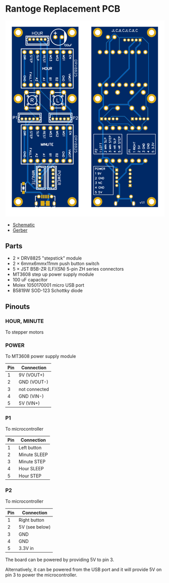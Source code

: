 # Rantoge Replacement PCB

![preview](pcb.png)

- [Schematic](schematic.pdf)
- [Gerber](Gerber_Rantoge.zip)

## Parts
- 2 &times; DRV8825 "stepstick" module
- 2 &times; 6mmx6mmx11mm push button switch
- 5 &times; JST B5B-ZR (LF)(SN) 5-pin ZH series connectors
- MT3608 step up power supply module
- 100 uF capacitor
- Molex 1050170001 micro USB port
- B5819W SOD-123 Schottky diode

## Pinouts

### HOUR, MINUTE
To stepper motors

### POWER
To MT3608 power supply module

|Pin|Connection|
|---|----------|
|1|9V (VOUT+)|
|2|GND (VOUT-)|
|3|not connected|
|4|GND (VIN-)|
|5|5V (VIN+)|

### P1
To microcontroller

|Pin|Connection|
|---|----------|
|1|Left button|
|2|Minute SLEEP|
|3|Minute STEP|
|4|Hour SLEEP|
|5|Hour STEP|


### P2
To microcontroller

|Pin|Connection|
|---|----------|
|1|Right button|
|2|5V (see below)|
|3|GND|
|4|GND|
|5|3.3V  in|

The board can be powered by providing 5V to pin 3.

Alternatively, it can be powered from the USB port and it will provide 5V on pin 3 to power the microcontroller.